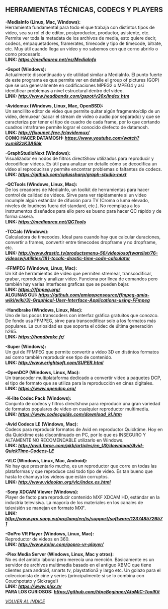 ## HERRAMIENTAS TÉCNICAS, CODECS Y PLAYERS ##  

**-MediaInfo (Linux, Mac, Windows):**  
Herramienta fundamental para todo el que trabaja con distintos tipos
de video, sea su rol el de editor, postproductor, productor, asistente,
etc. Permite ver toda la metadata de los archivos de media, esto quiere
decir, codecs, empaquetadores, framerates, timecode y tipo de timecode,
bitrate, etc. Muy útil cuando llega un video y no sabemos con qué corno
abrirlo o como procesarlo.  
**LINK:** ***<https://mediaarea.net/es/MediaInfo>***

**-Gspot (Windows):**  
Actualmente discontinuado y de utilidad similar a MediaInfo. El punto
fuerte de este programa es que permite ver en detalle el group of
pictures (GOP) que se usa generalmente en codificaciones MPEG2 o MPEG4 y
así identificar problemas a nivel estructural dentro del video.  
**LINK:** ***<http://www.headbands.com/gspot/v26x/index.htm>***

**-Avidemux (Windows, Linux, Mac, OpenBSD):**  
Un sencillito editor de video que permite quitar algún fragmento/clip
de un video, demuxear (sacar el stream de video o audio por separado) y
que se caracteriza por tener el tipo de cuadro de cada frame, por lo que
cortando cuadros intraframe permite lograr el conocido d/efecto de
datamosh.  
**LINK:** ***<http://fixounet.free.fr/avidemux/>***  
**COMO HACER DATAMOSH:** ***<https://www.youtube.com/watch?v=mi82zK3A6bk>***

**-GraphStudioNext (Windows):**  
Visualizador en nodos de filtros directShow utilizados para reproducir
y decodificar videos. Es útil para analizar en detalle cómo se
decodifica un video al reproducirse y permite encontrar problemas o
faltantes de codecs.  
**LINK:** ***<https://github.com/cplussharp/graph-studio-next>***

**-QCTools (Windows, Linux, Mac):**  
De los creadores de MediaInfo, un toolkit de herramientas para hacer
control de calidad de videos. Sirve para ver rápidamente si un video
incumple algún estándar de difusión para TV (Croma o luma elevado,
niveles de loudness fuera del standard, etc.). No reemplaza a los
instrumentos diseñados para ello pero es bueno para hacer QC rápido y de
forma casera.  
**LINK:** ***<https://mediaarea.net/QCTools>***

**-TCCalc (Windows):**  
Calculadora de timecodes. Ideal para cuando hay que calcular
duraciones, convertir a frames, convertir entre timecodes dropframe y no
dropframe, etc.  
**LINK:** ***<http://www.drastic.tv/productsmenu-56/videoiosoftwarelist/76-videosw/utilities/181-tccalc-drastic-time-code-calculator>***

**-FFMPEG (Windows, Linux, Mac):**  
Un kit de herramientas de video que permiten stremear, transcodificar,
grabar, reproducir y analizar video. Funciona por línea de comandos pero
también hay varias interfaces graficas que se pueden bajar.  
**LINK:** ***<https://ffmpeg.org/>***  
**ALGUNAS GUI:** ***<https://github.com/amiaopensource/ffmpeg-amia-wiki/wiki/3)-Graphical-User-Interface-Applications-using-FFmpeg>***

**-Handbrake (Windows, Linux, Mac):**  
Uno de los pocos transcoders con interfaz gráfica gratuitos que
conozco. De fondo usa FFMPEG, sirve para transcodificar solo a los
formatos más populares. La curiosidad es que soporta el códec de última
generación h265.  
**LINK:** ***<https://handbrake.fr/>***

**-Super (Windows):**  
Un gui de FFMPEG que permite convertir a video 3D en distintos
formatos así como también reproducir ese tipo de contenido.  
**LINK:** ***<http://www.erightsoft.com/SUPER.html>***

**-OpenDCP (Windows, Linux, Mac):**  
Un transcoder multiplataforma dedicado a convertir video a paquetes
DCP, el tipo de formato que se utiliza para la reproducción en cines
digitales.  
**LINK:** ***<https://www.opendcp.org/>***

**-K-lite Codec Pack (Windows):**  
Conjunto de codecs y filtros directshow para reproducir una gran
variedad de formatos populares de video en cualquier reproductor
multimedia.  
**LINK:** ***<https://www.codecguide.com/download_kl.htm>***

**-Avid Codecs LE (Windows, Mac):**  
Codecs para reproducir formatos de Avid en reproductor Quicktime. Hoy
en día Quicktime esta discontinuado en PC, por lo que es INSEGURO Y
ALTAMENTE NO RECOMENDABLE utilizarlo en Windows.  
**LINK:** ***<http://avid.force.com/pkb/articles/en_US/download/Avid-QuickTime-Codecs-LE>***

**-VLC (Windows, Linux, Mac, Android):**  
No hay que presentarlo mucho, es un reproductor que corre en todas las
plataformas y que reproduce casi todo tipo de video. Es tan bueno que
hasta te chamuya los videos que están corruptos.  
**LINK:** ***<http://www.videolan.org/vlc/index.es.html>***

**-Sony XDCAM Viewer (Windows):**  
Player de facto para reproducir contenido MXF XDCAM HD, estándar en la
industria televisiva. La mayoría de los materiales en los canales de
televisión se manejan en formato MXF.  
**LINK:** ***<http://www.pro.sony.eu/pro/lang/en/is/support/software/1237485726571>***

**-GoPro VR Player (Windows, Linux, Mac):**  
Reproductor de videos en 360.  
**LINK:** ***<http://www.kolor.com/gopro-vr-player/>***

**-Plex Media Server (Windows, Linux, Mac y otros):**  
No es del ambito laboral pero merecía una mención. Básicamente es un
servidor de archivos multimedia basado en el antiguo XBMC que tiene
clientes para android, smarts tv, playstation3 y largo etc. Un golazo
para el coleccionista de cine y series (principalmente si se lo combina
con Couchpotato y Sickrage!)  
**LINK:** ***<https://www.plex.tv>***  
**PARA LOS CURIOSOS:** ***<https://github.com/htpcBeginner/AtoMiC-ToolKit>***


[*VOLVER AL INDICE*](README.md)
